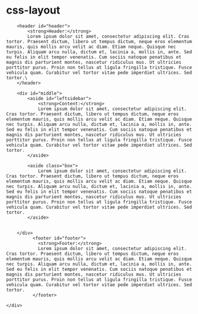 # css-layout
<!DOCTYPE html>
<html>
<head>
<title>Practice
</title>
<link rel="stylesheet" type="text/css" href="style.css">
</head>
<body>
	<div id="container">

		<header id="header">
			<strong>Header:</strong>
			Lorem ipsum dolor sit amet, consectetur adipiscing elit. Cras tortor. Praesent dictum, libero ut tempus dictum, neque eros elementum mauris, quis mollis arcu velit ac diam. Etiam neque. Quisque nec turpis. Aliquam arcu nulla, dictum et, lacinia a, mollis in, ante. Sed eu felis in elit tempor venenatis. Cum sociis natoque penatibus et magnis dis parturient montes, nascetur ridiculus mus. Ut ultricies porttitor purus. Proin non tellus at ligula fringilla tristique. Fusce vehicula quam. Curabitur vel tortor vitae pede imperdiet ultrices. Sed tortor.\
		</header>

		<div id="middle">
			<aside id="leftsidebar">
				<strong>Content:</strong>
				Lorem ipsum dolor sit amet, consectetur adipiscing elit. Cras tortor. Praesent dictum, libero ut tempus dictum, neque eros elementum mauris, quis mollis arcu velit ac diam. Etiam neque. Quisque nec turpis. Aliquam arcu nulla, dictum et, lacinia a, mollis in, ante. Sed eu felis in elit tempor venenatis. Cum sociis natoque penatibus et magnis dis parturient montes, nascetur ridiculus mus. Ut ultricies porttitor purus. Proin non tellus at ligula fringilla tristique. Fusce vehicula quam. Curabitur vel tortor vitae pede imperdiet ultrices. Sed tortor.
			</aside>
			
			<aside class="box">
				Lorem ipsum dolor sit amet, consectetur adipiscing elit. Cras tortor. Praesent dictum, libero ut tempus dictum, neque eros elementum mauris, quis mollis arcu velit ac diam. Etiam neque. Quisque nec turpis. Aliquam arcu nulla, dictum et, lacinia a, mollis in, ante. Sed eu felis in elit tempor venenatis. Cum sociis natoque penatibus et magnis dis parturient montes, nascetur ridiculus mus. Ut ultricies porttitor purus. Proin non tellus at ligula fringilla tristique. Fusce vehicula quam. Curabitur vel tortor vitae pede imperdiet ultrices. Sed tortor.
			</aside>


		</div>
		      <footer id="footer">
		      	<strong>Footer:</strong>
		      	Lorem ipsum dolor sit amet, consectetur adipiscing elit. Cras tortor. Praesent dictum, libero ut tempus dictum, neque eros elementum mauris, quis mollis arcu velit ac diam. Etiam neque. Quisque nec turpis. Aliquam arcu nulla, dictum et, lacinia a, mollis in, ante. Sed eu felis in elit tempor venenatis. Cum sociis natoque penatibus et magnis dis parturient montes, nascetur ridiculus mus. Ut ultricies porttitor purus. Proin non tellus at ligula fringilla tristique. Fusce vehicula quam. Curabitur vel tortor vitae pede imperdiet ultrices. Sed tortor.
		      </footer>

	</div>
</body>
</html>
